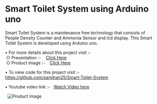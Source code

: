 # Smart Toilet System using Arduino uno

Smart Toilet System is a maintenance free technology that consists of People Density Counter and Ammonia Sensor and lcd display. This Smart Toilet System is developed using Arduino uno.

• For more details about this project visit :- <br />
&nbsp;○ Presentation :-
&nbsp;&nbsp; [Click Here](https://github.com/samihan25/Smart-Toilet-System/blob/master/Project%20Details/SMART%20TOILET%20SYSTEMS.pdf) <br />
&nbsp;○ Product image :-
&nbsp;&nbsp; [Click Here](https://github.com/samihan25/Smart-Toilet-System/blob/master/Project%20Details/Smart%20Toilet%20System.jpg) <br />

• To view code for this project visit :-
&nbsp; https://github.com/samihan25/Smart-Toilet-System

• Youtube video link :-
&nbsp; [Watch Video here](https://youtu.be/Nkka00NMDgY)

&nbsp;&nbsp;![Product image](https://github.com/samihan25/Smart-Toilet-System/blob/master/Project%20Details/Smart%20Toilet%20System.jpg)
